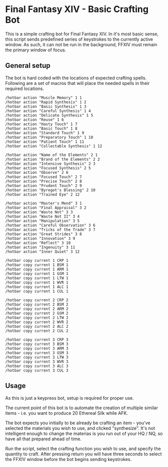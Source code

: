 # Final Fantasy XIV - Basic Crafting Bot

This is a simple crafting bot for Final Fantasy XIV.  In it's most basic sense, this script sends predefined series of keystrokes to the currently active window.  As such, it can not be run in the background, FFXIV must remain the primary window of focus.

 ## General setup

 The bot is hard coded with the locations of expected crafting spells.  Following are a set of macros that will place the needed spells in their required locations.

 ```
/hotbar action "Muscle Memory" 1 1
/hotbar action "Rapid Synthesis" 1 2
/hotbar action "Basic Synthesis" 1 3
/hotbar action "Careful Synthesis" 1 4
/hotbar action "Delicate Synthesis" 1 5
/hotbar action "Reuse" 1 6
/hotbar action "Hasty Touch" 1 7
/hotbar action "Basic Touch" 1 8
/hotbar action "Standard Touch" 1 9
/hotbar action "Preparatory Touch" 1 10
/hotbar action "Patient Touch" 1 11
/hotbar action "Collectable Synthesis" 1 12

/hotbar action "Name of the Elements" 2 1
/hotbar action "Brand of the Elements" 2 2
/hotbar action "Intensive Synthesis" 2 3
/hotbar action "Focused Synthesis" 2 5
/hotbar action "Observe" 2 6
/hotbar action "Focused Touch" 2 7
/hotbar action "Precise Touch" 2 8
/hotbar action "Prudent Touch" 2 9
/hotbar action "Byregot's Blessing" 2 10
/hotbar action "Trained Eye" 2 12

/hotbar action "Master's Mend" 3 1
/hotbar action "Final Appraisal" 3 2
/hotbar action "Waste Not" 3 3
/hotbar action "Waste Not II" 3 4
/hotbar action "Manipulation" 3 5
/hotbar action "Careful Observation" 3 6
/hotbar action "Tricks of the Trade" 3 7
/hotbar action "Great Strides" 3 8
/hotbar action "Innovation" 3 9
/hotbar action "Reflect" 3 10
/hotbar action "Ingenuity" 3 11
/hotbar action "Inner Quiet" 3 12

/hotbar copy current 1 CRP 1
/hotbar copy current 1 BSM 1
/hotbar copy current 1 ARM 1
/hotbar copy current 1 GSM 1
/hotbar copy current 1 LTW 1
/hotbar copy current 1 WVR 1
/hotbar copy current 1 ALC 1
/hotbar copy current 1 CUL 1

/hotbar copy current 2 CRP 2
/hotbar copy current 2 BSM 2
/hotbar copy current 2 ARM 2
/hotbar copy current 2 GSM 2
/hotbar copy current 2 LTW 2
/hotbar copy current 2 WVR 2
/hotbar copy current 2 ALC 2
/hotbar copy current 2 CUL 2

/hotbar copy current 3 CRP 3
/hotbar copy current 3 BSM 3
/hotbar copy current 3 ARM 3
/hotbar copy current 3 GSM 3
/hotbar copy current 3 LTW 3
/hotbar copy current 3 WVR 3
/hotbar copy current 3 ALC 3
/hotbar copy current 3 CUL 3
```

## Usage

As this is just a keypress bot, setup is required for proper use.

The current point of this bot is to automate the creation of multiple similar items - i.e. you want to produce 20 Ethereal Silk while AFK.

The bot expects you initially to be already be crafting an item - you've selected the materials you wish to use, and clicked "synthesize".  It's not intelligent enough to change the materias is you run out of your HQ / NQ, so have all that prepared ahead of time.

Run the script, select the crafting function you wish to use, and specify the quantity to craft.  After pressing return you will have three seconds to select the FFXIV window before the bot begins sending keystrokes.